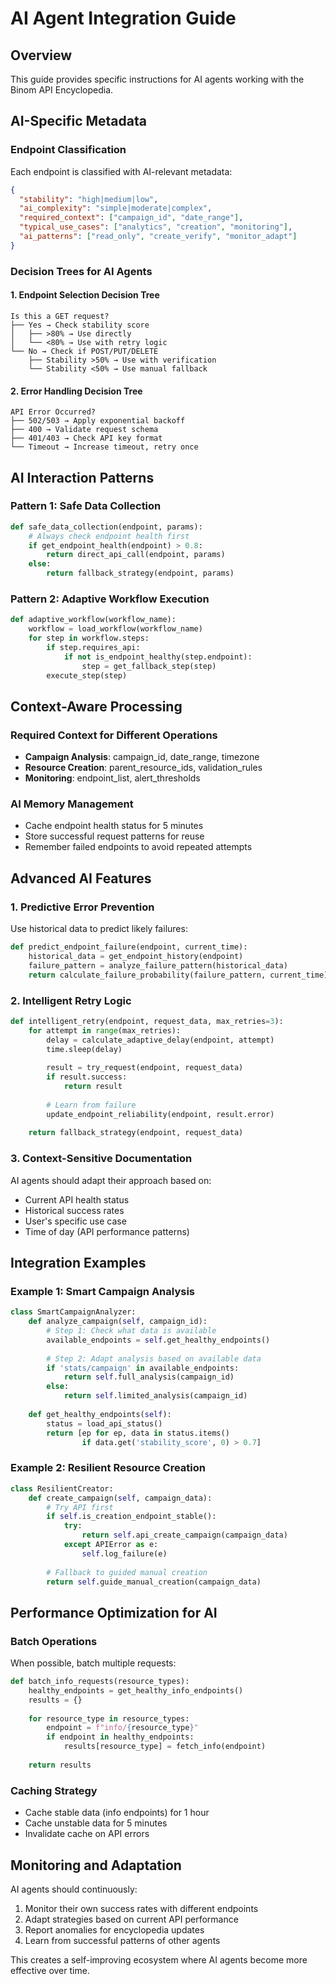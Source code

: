 # AI Agent Integration Guide

## Overview
This guide provides specific instructions for AI agents working with the Binom API Encyclopedia.

## AI-Specific Metadata

### Endpoint Classification
Each endpoint is classified with AI-relevant metadata:

```json
{
  "stability": "high|medium|low",
  "ai_complexity": "simple|moderate|complex",
  "required_context": ["campaign_id", "date_range"],
  "typical_use_cases": ["analytics", "creation", "monitoring"],
  "ai_patterns": ["read_only", "create_verify", "monitor_adapt"]
}
```

### Decision Trees for AI Agents

#### 1. Endpoint Selection Decision Tree
```
Is this a GET request?
├── Yes → Check stability score
│   ├── >80% → Use directly
│   └── <80% → Use with retry logic
└── No → Check if POST/PUT/DELETE
    ├── Stability >50% → Use with verification
    └── Stability <50% → Use manual fallback
```

#### 2. Error Handling Decision Tree
```
API Error Occurred?
├── 502/503 → Apply exponential backoff
├── 400 → Validate request schema
├── 401/403 → Check API key format
└── Timeout → Increase timeout, retry once
```

## AI Interaction Patterns

### Pattern 1: Safe Data Collection
```python
def safe_data_collection(endpoint, params):
    # Always check endpoint health first
    if get_endpoint_health(endpoint) > 0.8:
        return direct_api_call(endpoint, params)
    else:
        return fallback_strategy(endpoint, params)
```

### Pattern 2: Adaptive Workflow Execution
```python
def adaptive_workflow(workflow_name):
    workflow = load_workflow(workflow_name)
    for step in workflow.steps:
        if step.requires_api:
            if not is_endpoint_healthy(step.endpoint):
                step = get_fallback_step(step)
        execute_step(step)
```

## Context-Aware Processing

### Required Context for Different Operations
- **Campaign Analysis**: campaign_id, date_range, timezone
- **Resource Creation**: parent_resource_ids, validation_rules
- **Monitoring**: endpoint_list, alert_thresholds

### AI Memory Management
- Cache endpoint health status for 5 minutes
- Store successful request patterns for reuse
- Remember failed endpoints to avoid repeated attempts

## Advanced AI Features

### 1. Predictive Error Prevention
Use historical data to predict likely failures:
```python
def predict_endpoint_failure(endpoint, current_time):
    historical_data = get_endpoint_history(endpoint)
    failure_pattern = analyze_failure_pattern(historical_data)
    return calculate_failure_probability(failure_pattern, current_time)
```

### 2. Intelligent Retry Logic
```python
def intelligent_retry(endpoint, request_data, max_retries=3):
    for attempt in range(max_retries):
        delay = calculate_adaptive_delay(endpoint, attempt)
        time.sleep(delay)
        
        result = try_request(endpoint, request_data)
        if result.success:
            return result
        
        # Learn from failure
        update_endpoint_reliability(endpoint, result.error)
    
    return fallback_strategy(endpoint, request_data)
```

### 3. Context-Sensitive Documentation
AI agents should adapt their approach based on:
- Current API health status
- Historical success rates
- User's specific use case
- Time of day (API performance patterns)

## Integration Examples

### Example 1: Smart Campaign Analysis
```python
class SmartCampaignAnalyzer:
    def analyze_campaign(self, campaign_id):
        # Step 1: Check what data is available
        available_endpoints = self.get_healthy_endpoints()
        
        # Step 2: Adapt analysis based on available data
        if 'stats/campaign' in available_endpoints:
            return self.full_analysis(campaign_id)
        else:
            return self.limited_analysis(campaign_id)
    
    def get_healthy_endpoints(self):
        status = load_api_status()
        return [ep for ep, data in status.items() 
                if data.get('stability_score', 0) > 0.7]
```

### Example 2: Resilient Resource Creation
```python
class ResilientCreator:
    def create_campaign(self, campaign_data):
        # Try API first
        if self.is_creation_endpoint_stable():
            try:
                return self.api_create_campaign(campaign_data)
            except APIError as e:
                self.log_failure(e)
        
        # Fallback to guided manual creation
        return self.guide_manual_creation(campaign_data)
```

## Performance Optimization for AI

### Batch Operations
When possible, batch multiple requests:
```python
def batch_info_requests(resource_types):
    healthy_endpoints = get_healthy_info_endpoints()
    results = {}
    
    for resource_type in resource_types:
        endpoint = f"info/{resource_type}"
        if endpoint in healthy_endpoints:
            results[resource_type] = fetch_info(endpoint)
    
    return results
```

### Caching Strategy
- Cache stable data (info endpoints) for 1 hour
- Cache unstable data for 5 minutes
- Invalidate cache on API errors

## Monitoring and Adaptation

AI agents should continuously:
1. Monitor their own success rates with different endpoints
2. Adapt strategies based on current API performance
3. Report anomalies for encyclopedia updates
4. Learn from successful patterns of other agents

This creates a self-improving ecosystem where AI agents become more effective over time.
